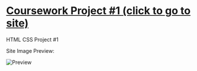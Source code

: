# [Coursework Project #1 (click to go to site)](https://h-vasq.github.io/CS_Proj02/)
HTML CSS Project #1


Site Image Preview:

![Preview](https://user-images.githubusercontent.com/123214691/225981870-e9c5e5fa-eae0-4c4d-b15c-ff8c2b4fa149.png)
